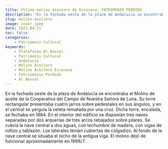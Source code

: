 ```yaml
---
title: Ultimo molino aceutero de Escacena. PATRIMONIO PERDIDO
description: 'En la fachada oeste de la plaza de Andalucía se encontraba el Molino de aceite de la Cooperativa del Campo de Nuestra Señora de Luna. Su torre rectangular presentaba cuatro jarros sobre pedestales en sus ángulos, y en el central se yerguía la veleta rematada por una cruz. Dicha torre, encalada, se fechaba en 1884. En el interior del edificio se disponían tres naves separadas por dos arquerías de tres arcos rebajados sobre pilares. Se cubría la nave central a dos aguas, con techumbre de madera, con vigas de rollizo y tablazón. Los laterales tenían cubiertas de colgadizo. Al fondo de la nave central se situaba el nicho de la antigua viga. El molino dejó de funcionar aproximadamente en 1996/7.'
slug: molino-aceitero
image: cover.jpeg
date: 2023-04-11
toc: false
categories:
    - Patrimonio Cultural
keywords: 
    - Plataforma Al Bassal
    - Patrimonio Cultural
    - Andalucia
    - Molino Aceitero
    - Molino Aceitero Escacena
    - Patriomonio Perdido
    - Al Bassal
---
```

En la fachada oeste de la plaza de Andalucía se encontraba el Molino de aceite de la Cooperativa del Campo de Nuestra Señora de Luna. Su torre rectangular presentaba cuatro jarros sobre pedestales en sus ángulos, y en el central se yerguía la veleta rematada por una cruz. Dicha torre, encalada, se fechaba en 1884. En el interior del edificio se disponían tres naves separadas por dos arquerías de tres arcos rebajados sobre pilares. Se cubría la nave central a dos aguas, con techumbre de madera, con vigas de rollizo y tablazón. Los laterales tenían cubiertas de colgadizo. Al fondo de la nave central se situaba el nicho de la antigua viga. El molino dejó de funcionar aproximadamente en 1996/7.